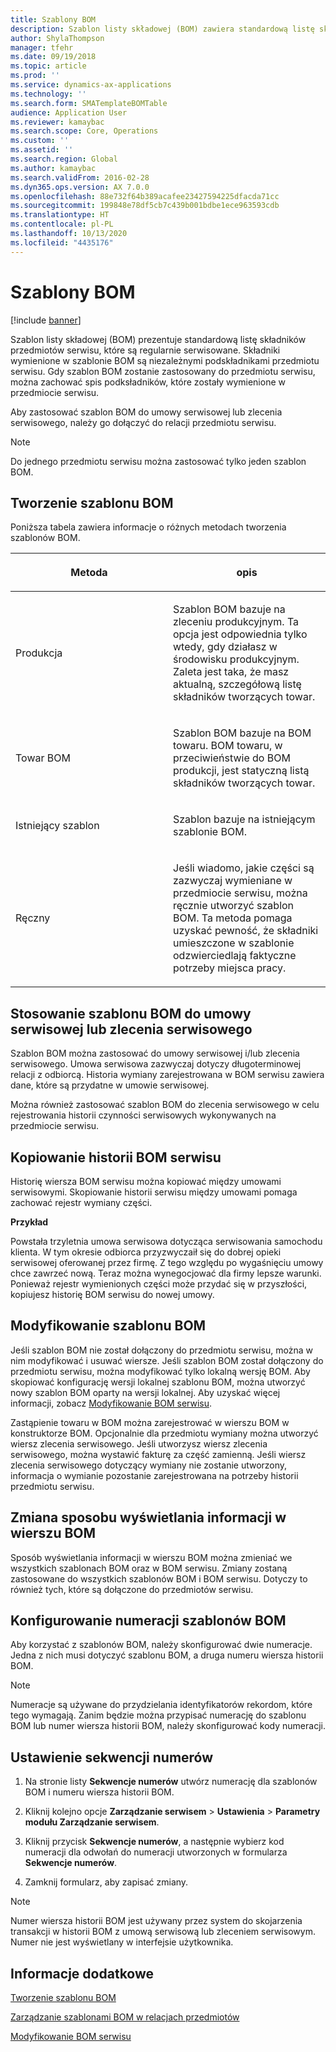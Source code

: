 ```yaml
---
title: Szablony BOM
description: Szablon listy składowej (BOM) zawiera standardową listę składników przedmiotów serwisu, które są regularnie serwisowane.
author: ShylaThompson
manager: tfehr
ms.date: 09/19/2018
ms.topic: article
ms.prod: ''
ms.service: dynamics-ax-applications
ms.technology: ''
ms.search.form: SMATemplateBOMTable
audience: Application User
ms.reviewer: kamaybac
ms.search.scope: Core, Operations
ms.custom: ''
ms.assetid: ''
ms.search.region: Global
ms.author: kamaybac
ms.search.validFrom: 2016-02-28
ms.dyn365.ops.version: AX 7.0.0
ms.openlocfilehash: 88e732f64b389acafee23427594225dfacda71cc
ms.sourcegitcommit: 199848e78df5cb7c439b001bdbe1ece963593cdb
ms.translationtype: HT
ms.contentlocale: pl-PL
ms.lasthandoff: 10/13/2020
ms.locfileid: "4435176"
---
```

# <a name="template-boms"></a>Szablony BOM    

[!include [banner](../includes/banner.md)]


Szablon listy składowej (BOM) prezentuje standardową listę składników przedmiotów serwisu, które są regularnie serwisowane. Składniki wymienione w szablonie BOM są niezależnymi podskładnikami przedmiotu serwisu. Gdy szablon BOM zostanie zastosowany do przedmiotu serwisu, można zachować spis podksładników, które zostały wymienione w przedmiocie serwisu.

Aby zastosować szablon BOM do umowy serwisowej lub zlecenia serwisowego, należy go dołączyć do relacji przedmiotu serwisu.


> [!NOTE]
> <P>Do jednego przedmiotu serwisu można zastosować tylko jeden szablon BOM.</P>

## <a name="create-a-template-bom"></a>Tworzenie szablonu BOM

Poniższa tabela zawiera informacje o różnych metodach tworzenia szablonów BOM.

<table>
<colgroup>
<col style="width: 50%" />
<col style="width: 50%" />
</colgroup>
<thead>
<tr class="header">
<th><p>Metoda</p></th>
<th><p>opis</p></th>
</tr>
</thead>
<tbody>
<tr class="odd">
<td><p>Produkcja</p></td>
<td><p>Szablon BOM bazuje na zleceniu produkcyjnym. Ta opcja jest odpowiednia tylko wtedy, gdy działasz w środowisku produkcyjnym. Zaleta jest taka, że masz aktualną, szczegółową listę składników tworzących towar.</p></td>
</tr>
<tr class="even">
<td><p>Towar BOM</p></td>
<td><p>Szablon BOM bazuje na BOM towaru. BOM towaru, w przeciwieństwie do BOM produkcji, jest statyczną listą składników tworzących towar.</p></td>
</tr>
<tr class="odd">
<td><p>Istniejący szablon</p></td>
<td><p>Szablon bazuje na istniejącym szablonie BOM.</p></td>
</tr>
<tr class="even">
<td><p>Ręczny</p></td>
<td><p>Jeśli wiadomo, jakie części są zazwyczaj wymieniane w przedmiocie serwisu, można ręcznie utworzyć szablon BOM. Ta metoda pomaga uzyskać pewność, że składniki umieszczone w szablonie odzwierciedlają faktyczne potrzeby miejsca pracy.</p></td>
</tr>
</tbody>
</table>


## <a name="apply-the-template-bom-to-a-service-agreement-or-service-order"></a>Stosowanie szablonu BOM do umowy serwisowej lub zlecenia serwisowego

Szablon BOM można zastosować do umowy serwisowej i/lub zlecenia serwisowego. Umowa serwisowa zazwyczaj dotyczy długoterminowej relacji z odbiorcą. Historia wymiany zarejestrowana w BOM serwisu zawiera dane, które są przydatne w umowie serwisowej.

Można również zastosować szablon BOM do zlecenia serwisowego w celu rejestrowania historii czynności serwisowych wykonywanych na przedmiocie serwisu.

## <a name="copy-the-history-of-a-service-bom"></a>Kopiowanie historii BOM serwisu

Historię wiersza BOM serwisu można kopiować między umowami serwisowymi. Skopiowanie historii serwisu między umowami pomaga zachować rejestr wymiany części.

**Przykład**

Powstała trzyletnia umowa serwisowa dotycząca serwisowania samochodu klienta. W tym okresie odbiorca przyzwyczaił się do dobrej opieki serwisowej oferowanej przez firmę. Z tego względu po wygaśnięciu umowy chce zawrzeć nową. Teraz można wynegocjować dla firmy lepsze warunki. Ponieważ rejestr wymienionych części może przydać się w przyszłości, kopiujesz historię BOM serwisu do nowej umowy.

## <a name="modify-the-template-bom"></a>Modyfikowanie szablonu BOM

Jeśli szablon BOM nie został dołączony do przedmiotu serwisu, można w nim modyfikować i usuwać wiersze. Jeśli szablon BOM został dołączony do przedmiotu serwisu, można modyfikować tylko lokalną wersję BOM. Aby skopiować konfigurację wersji lokalnej szablonu BOM, można utworzyć nowy szablon BOM oparty na wersji lokalnej. Aby uzyskać więcej informacji, zobacz [Modyfikowanie BOM serwisu](modify-service-bom.md).

Zastąpienie towaru w BOM można zarejestrować w wierszu BOM w konstruktorze BOM. Opcjonalnie dla przedmiotu wymiany można utworzyć wiersz zlecenia serwisowego. Jeśli utworzysz wiersz zlecenia serwisowego, można wystawić fakturę za część zamienną. Jeśli wiersz zlecenia serwisowego dotyczący wymiany nie zostanie utworzony, informacja o wymianie pozostanie zarejestrowana na potrzeby historii przedmiotu serwisu.

## <a name="change-how-information-on-the-bom-line-is-displayed"></a>Zmiana sposobu wyświetlania informacji w wierszu BOM

Sposób wyświetlania informacji w wierszu BOM można zmieniać we wszystkich szablonach BOM oraz w BOM serwisu. Zmiany zostaną zastosowane do wszystkich szablonów BOM i BOM serwisu. Dotyczy to również tych, które są dołączone do przedmiotów serwisu.

## <a name="set-up-number-sequences-for-template-boms"></a>Konfigurowanie numeracji szablonów BOM

Aby korzystać z szablonów BOM, należy skonfigurować dwie numeracje. Jedna z nich musi dotyczyć szablonu BOM, a druga numeru wiersza historii BOM.


> [!NOTE]
> <P>Numeracje są używane do przydzielania identyfikatorów rekordom, które tego wymagają. Zanim będzie można przypisać numerację do szablonu BOM lub numer wiersza historii BOM, należy skonfigurować kody numeracji.</P>


## <a name="set-up-number-sequences"></a>Ustawienie sekwencji numerów

1.  Na stronie listy **Sekwencje numerów** utwórz numerację dla szablonów BOM i numeru wiersza historii BOM. 

2.  Kliknij kolejno opcje **Zarządzanie serwisem** \> **Ustawienia** \> **Parametry modułu Zarządzanie serwisem**.

3.  Kliknij przycisk **Sekwencje numerów**, a następnie wybierz kod numeracji dla odwołań do numeracji utworzonych w formularza **Sekwencje numerów**.

4.  Zamknij formularz, aby zapisać zmiany.


> [!NOTE]
> <P>Numer wiersza historii BOM jest używany przez system do skojarzenia transakcji w historii BOM z umową serwisową lub zleceniem serwisowym. Numer nie jest wyświetlany w interfejsie użytkownika.</P>



## <a name="see-also"></a>Informacje dodatkowe

[Tworzenie szablonu BOM](create-template-bom.md)

[Zarządzanie szablonami BOM w relacjach przedmiotów](manage-template-boms-on-object-relations.md)

[Modyfikowanie BOM serwisu](modify-service-bom.md)

 


